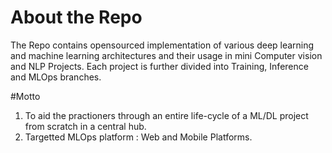 # About the Repo
The Repo contains opensourced implementation of various deep learning and machine learning architectures and their usage in mini Computer vision and NLP Projects.
Each project is further divided into Training, Inference and MLOps branches.

#Motto
1. To aid the practioners through an entire life-cycle of a ML/DL project from scratch in a central hub.
2. Targetted MLOps platform : Web and Mobile Platforms.

